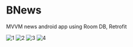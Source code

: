 # BNews
MVVM news android app using Room DB, Retrofit

![1](https://github.com/rolandruales/BNews/assets/84693350/7b1d13f3-a5c1-47f6-9819-f5b196f57686)
![2](https://github.com/rolandruales/BNews/assets/84693350/4a5e8431-c294-442c-a073-b288a941aec1)
![3](https://github.com/rolandruales/BNews/assets/84693350/47fe2b82-1897-4ec5-8a7d-bf205cbcdeee)
![4](https://github.com/rolandruales/BNews/assets/84693350/a58853c3-bce6-4eda-8e37-9fce1cbef929)
